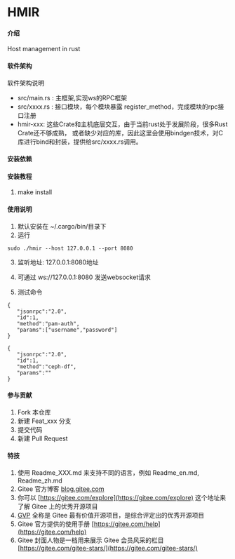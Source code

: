 # HMIR

#### 介绍
Host management in rust

#### 软件架构
软件架构说明

- src/main.rs : 主框架,实现ws的RPC框架
- src/xxxx.rs : 接口模块，每个模块暴露 register_method，完成模块的rpc接口注册
- hmir-xxx: 这些Crate和主机底层交互，由于当前rust处于发展阶段，很多Rust Crate还不够成熟，
  或者缺少对应的库，因此这里会使用bindgen技术，对C库进行bind和封装，提供给src/xxxx.rs调用。


#### 安装依赖

#### 安装教程

1.  make install

#### 使用说明

1. 默认安装在 ~/.cargo/bin/目录下
2. 运行

```
sudo ./hmir --host 127.0.0.1 --port 8080
```
3. 监听地址: 127.0.0.1:8080地址
4. 可通过 ws://127.0.0.1:8080 发送websocket请求

5. 测试命令

```
{
   "jsonrpc":"2.0",
   "id":1,
   "method":"pam-auth",
   "params":["username","password"]
}
```


```
{
   "jsonrpc":"2.0",
   "id":1,
   "method":"ceph-df",
   "params":""
}
```

#### 参与贡献

1.  Fork 本仓库
2.  新建 Feat_xxx 分支
3.  提交代码
4.  新建 Pull Request


#### 特技

1.  使用 Readme\_XXX.md 来支持不同的语言，例如 Readme\_en.md, Readme\_zh.md
2.  Gitee 官方博客 [blog.gitee.com](https://blog.gitee.com)
3.  你可以 [https://gitee.com/explore](https://gitee.com/explore) 这个地址来了解 Gitee 上的优秀开源项目
4.  [GVP](https://gitee.com/gvp) 全称是 Gitee 最有价值开源项目，是综合评定出的优秀开源项目
5.  Gitee 官方提供的使用手册 [https://gitee.com/help](https://gitee.com/help)
6.  Gitee 封面人物是一档用来展示 Gitee 会员风采的栏目 [https://gitee.com/gitee-stars/](https://gitee.com/gitee-stars/)
